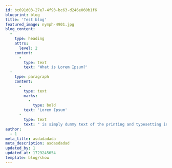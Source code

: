 ```yaml
---
id: bc691d03-27e7-4f93-bc63-d246e060b1f6
blueprint: blog
title: 'Test blog'
featured_image: nymph-4901.jpg
blog_content:
  -
    type: heading
    attrs:
      level: 2
    content:
      -
        type: text
        text: 'What is Lorem Ipsum?'
  -
    type: paragraph
    content:
      -
        type: text
        marks:
          -
            type: bold
        text: 'Lorem Ipsum'
      -
        type: text
        text: " is simply dummy text of the printing and typesetting industry. Lorem Ipsum has been the industry's standard dummy text ever since the 1500s, when an unknown printer took a galley of type and scrambled it to make a type specimen book. It has survived not only five centuries, but also the leap into electronic typesetting, remaining essentially unchanged. It was popularised in the 1960s with the release of Letraset sheets containing Lorem Ipsum passages, and more recently with desktop publishing software like Aldus PageMaker including versions of Lorem Ipsum."
author:
  - 1
meta_title: asdadadada
meta_description: asdasdadad
updated_by: 1
updated_at: 1729245654
template: blog/show
---
```

